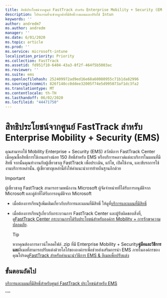 ```yaml
---
title: สิทธิประโยชน์จากศูนย์ FastTrack สำหรับ Enterprise Mobility + Security (EMS)
description: โปรแกรมที่จะช่วยลูกค้าที่มีสิทธิ์วางแผนและปรับใช้ Intun
keywords: ''
author: andredm7
ms.author: andredm
manager: ''
ms.date: 6/01/2020
ms.topic: article
ms.prod: ''
ms.service: microsoft-intune
localization_priority: Priority
ms.collection: FastTrack
ms.assetid: fd951f10-6404-43a3-8f2f-464f5b5003ac
ms.reviewer: ''
ms.suite: ems
ms.openlocfilehash: 252409972ad9ed16e68a60080955c71b1da82996
ms.sourcegitcommit: 826f140cc0ddee32005f74e5d995073af1dc3fa2
ms.translationtype: MT
ms.contentlocale: th-TH
ms.lasthandoff: 06/02/2020
ms.locfileid: "44471750"
---
```

# <a name="fasttrack-center-benefit-for-enterprise-mobility--security-ems"></a>สิทธิประโยชน์จากศูนย์ FastTrack สำหรับ Enterprise Mobility + Security (EMS)

คุณสามารถใช้ Mobility Enterprise + Security (EMS) สวัสดิการ FastTrack Center เมื่อคุณซื้อสิทธิ์การใช้งานอย่างน้อย 150 สิทธิ์สําหรับ EMS หรือบริการคลาวด์แต่ละบริการในแผนที่มีสิทธิ์ จากนั้นคุณทํางานกับผู้เชี่ยวชาญ FastTrack เพื่อประเมิน, แก้ไข, เปิดใช้งาน, และขับรถการใช้งานบริการเหล่านั้น. ผู้เชี่ยวชาญเหล่านี้ยังให้คําแนะนําการย้ายถิ่นฐานอีกด้วย 

> [!IMPORTANT]
> ผู้เชี่ยวชาญ FastTrack สามารถรวมพนักงาน Microsoft ผู้จัดจําหน่ายที่ได้รับการอนุมัติจาก Microsoft และคู่ค้าที่ได้รับการอนุมัติจาก Microsoft

- เมื่อต้องการเรียนรู้เพิ่มเติมเกี่ยวกับบริการและแผนที่มีสิทธิ์ ให้ดูที่[บริการและแผนที่มีสิทธิ์](M365-eligible-services-and-plans.md)

- เมื่อต้องการเรียนรู้เกี่ยวกับกระบวนการ FastTrack Center และผู้รับผิดชอบสิ่งที่, ดู[FastTrack Center กระบวนการได้รับประโยชน์สําหรับองค์กร Mobility + การรักษาความปลอดภัย](EMS-fasttrack-process.md).

    > [!TIP]
    > หากคุณต้องการดาวน์โหลดไฟล์ .zip ที่มี Enterprise Mobility + Security**คู่มือและวิธีการและ**อีเมลที่สามารถปรับแต่งด้วยโลโก้ขององค์กรเพื่อช่วยส่งเสริมการนํา EMS ภายในองค์กรของคุณโปรดดู[FastTrack สําหรับคําแนะนําวิธีการ EMS & อีเมลเพื่อปรับแต่ง](https://gallery.technet.microsoft.com/FastTrack-for-EMS-How-To-f170da4c)

## <a name="next-steps"></a>ขั้นตอนถัดไป

[บริการและแผนที่มีสิทธิ์สําหรับศูนย์ FastTrack ประโยชน์สําหรับ EMS](M365-eligible-services-and-plans.md)

''''